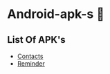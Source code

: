 # Android-apk-s 🍕
## List Of APK's 
- [Contacts](#)
- [Reminder](https://github.com/souvik757/Android-apk-s/blob/main/Reminder.apk)
